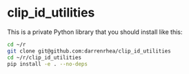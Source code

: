 # clip_id_utilities

This is a private Python library that you should install like this:

```bash
cd ~/r
git clone git@github.com:darrenrhea/clip_id_utilities
cd ~/r/clip_id_utilities
pip install -e . --no-deps
```

